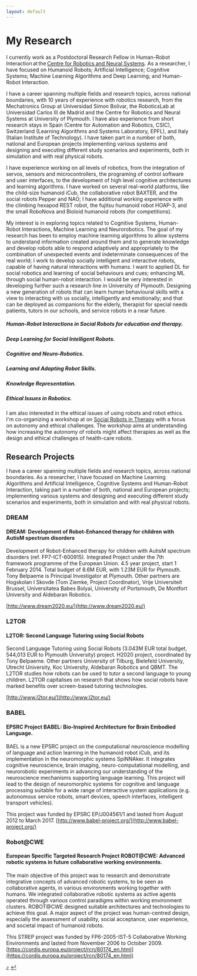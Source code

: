 ```yaml
---
layout: default
---
```


# [](#my-research)My Research

I currently work as a Postdoctoral Research Fellow in Human-Robot Interaction at the [Centre for Robotics and Neural Systems](https://www.plymouth.ac.uk/research/robotics-neural-systems).
As a researcher, I have focused on Humanoid Robots; Artificial Intelligence; Cognitive Systems; Machine Learning Algorithms and Deep Learning; and Human-Robot Interaction.

I have a career spanning multiple fields and research topics, across national boundaries, with 10 years of experience with robotics research, from the Mechatronics Group at Universidad Simon Bolivar, the RoboticsLab at Universidad Carlos III de Madrid and the Centre for Robotics and Neural Systems at University of Plymouth. I have also experience from short research stays in Spain (Centre for Automation and Robotics, CSIC), Switzerland (Learning Algorithms and Systems Laboratory, EPFL), and Italy (Italian Institute of Technology). I have taken part in a number of both, national and European projects implementing various systems and designing and executing different study scenarios and experiments, both in simulation and with real physical robots.

I have experience working on all levels of robotics, from the integration of servos, sensors and microcontrollers, the programing of control software and user interfaces, to the development of high level cognitive architectures and learning algorithms. I have worked on several real-world platforms, like the child-size humanoid iCub, the collaborative robot BAXTER, and the social robots Pepper and NAO; I have additional working experience with the climbing hexapod REST robot, the fujitsu humanoid robot HOAP-3, and the small RoboNova and Bioloid humanoid robots (for competitions).

My interest is in exploring topics related to Cognitive Systems, Human-Robot Interactions, Machine Learning and Neurorobotics. The goal of my research has been to employ machine learning algorithms to allow systems to understand information created around them and to generate knowledge and develop robots able to respond adaptively and appropriately to the combination of unexpected events and indeterminate consequences of the real world; I work to develop socially intelligent and interactive robots, capable of having natural interactions with humans. I want to applied DL for social robotics and learning of social behaviours and cues; enhancing ML through social human-robot interaction. I would be very interested in developing further such a research line in University of Plymouth. Designing a new generation of robots that can learn human behavioural skills with a view to interacting with us socially, intelligently and emotionally; and that can be deployed as companions for the elderly, therapist for special needs patients, tutors in our schools, and service robots in a near future.

##### Human-Robot Interactions in Social Robots for education and therapy.

##### Deep Learning for Social Intelligent Robots.

##### Cognitive and Neuro-Robotics.

##### Learning and Adapting Robot Skills.

##### Knowledge Representation.



##### Ethical Issues in Robotics.

I am also interested in the ethical issues of using robots and robot ethics.
I'm co-organizing a workshop at on [Social Robots in Therapy](https://sites.google.com/view/srec18/home) with a focus on autonomy and ethical challenges. The workshop aims at understanding how increasing the autonomy of robots might affect therapies as well as the design and ethical challenges of health-care robots.


## [](#projects)Research Projects

I have a career spanning multiple fields and research topics, across national boundaries. As a researcher, I have focused on Machine Learning Algorithms and Artificial Intelligence, Cognitive Systems and Human-Robot Interaction, taking part in a number of both, national and European projects; implementing various systems and designing and executing different study scenarios and experiments, both in simulation and with real physical robots.

### [](#dream)DREAM

#### DREAM: Development of Robot-Enhanced therapy for children with AutisM spectrum disorders

Development of Robot-Enhanced therapy for children with AutisM spectrum disorders (ref. FP7-ICT-600915). Integrated Project under the 7th framework programme of the European Union. 4.5 year project, start 1 February 2014. Total budget of 8.6M EUR, with 1.23M EUR for Plymouth. Tony Belpaeme is Principal Investigator at Plymouth. Other partners are Hogskolan I Skovde (Tom Ziemke, Project Coordinator), Vrije Universiteit Brussel, Universitatea Babes Bolyai, University of Portsmouth, De Montfort University and Aldebaran Robotics.

[http://www.dream2020.eu/](http://www.dream2020.eu/)

### [](#l2tor)L2TOR

#### L2TOR: Second Language Tutoring using Social Robots

Second Language Tutoring using Social Robots (3.043M EUR total budget, 544,013 EUR to Plymouth University) project. H2020 project, coordinated by Tony Belpaeme. Other partners University of Tilburg, Bielefeld University, Utrecht University, Koc University, Aldebaran Robotics and QBMT. The L2TOR studies how robots can be used to tutor a second language to young children. L2TOR capitalises on research that shows how social robots have marked benefits over screen-based tutoring technologies.

[http://www.l2tor.eu/](http://www.l2tor.eu/)

### [](#babel)BABEL

#### EPSRC Project BABEL: Bio-Inspired Architecture for Brain Embodied Language​.

BAEL is a new EPSRC project on the computational neuroscience modelling of language and action learning in the humanoid robot iCub, and its implementation in the neuromorphic systems SpiNNAker. It integrates cognitive neuroscience, brain imaging, neuro-computational modelling, and neurorobotic experiments in advancing our understanding of the neuroscience mechanisms supporting language learning.​ ​This project will lead to the design of neuromorphic systems for cognitive and language processing suitable for a wide range of interactive system applications (e.g. autonomous service robots, smart devices, speech interfaces, intelligent transport vehicles).

This project was funded by EPSRC EP/J004561/1 and lasted from August 2012 to March 2017. [http://www.babel-project.org/](http://www.babel-project.org/)

### [](#robotcwe)Robot@CWE

#### European Specific Targeted Research Project ROBOT@CWE: Advanced robotic systems in future collaborative working environments.

The main objective of this project was to research and demonstrate integrative concepts of advanced robotic systems, to be seen as collaborative agents, in various environments working together with humans. We integrated collaborative robotic systems as active agents operated through various control paradigms within working environment clusters. ROBOT@CWE designed suitable architectures and technologies to achieve this goal. A major aspect of the project was human-centred design, especially the assessment of usability, social acceptance, user experience, and societal impact of humanoid robots.

This STREP project was funded by FP6-2005-IST-5 Collaborative Working Environments and lasted from November 2006 to October 2009. [https://cordis.europa.eu/project/rcn/80174_en.html](https://cordis.europa.eu/project/rcn/80174_en.html)


[:arrow_heading_up:](#my-research)
[:leftwards_arrow_with_hook:](javascript:history.back())
